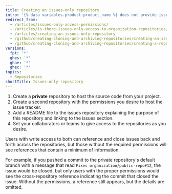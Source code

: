 ```yaml
---
title: Creating an issues-only repository
intro: '{% data variables.product.product_name %} does not provide issues-only access permissions, but you can accomplish this using a second repository which contains only the issues.'
redirect_from:
  - /articles/issues-only-access-permissions/
  - /articles/is-there-issues-only-access-to-organization-repositories/
  - /articles/creating-an-issues-only-repository
  - /github/creating-cloning-and-archiving-repositories/creating-an-issues-only-repository
  - /github/creating-cloning-and-archiving-repositories/creating-a-repository-on-github/creating-an-issues-only-repository
versions:
  fpt: '*'
  ghes: '*'
  ghae: '*'
  ghec: '*'
topics:
  - Repositories
shortTitle: Issues-only repository
---
```


1. Create a **private** repository to host the source code from your project.
2. Create a second repository with the permissions you desire to host the issue tracker.
3. Add a README file to the issues repository explaining the purpose of this repository and linking to the issues section.
4. Set your collaborators or teams to give access to the repositories as you desire.

Users with write access to both can reference and close issues back and forth across the repositories, but those without the required permissions will see references that contain a minimum of information.

For example, if you pushed a commit to the private repository's default branch with a message that read `Fixes organization/public-repo#12`, the issue would be closed, but only users with the proper permissions would see the cross-repository reference indicating the commit that closed the issue. Without the permissions, a reference still appears, but the details are omitted.
